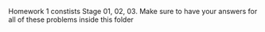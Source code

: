 Homework 1 constists Stage 01, 02, 03. Make sure to have your answers for all of these problems inside this folder
